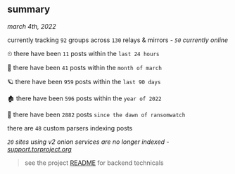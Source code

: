 
## summary
_march 4th, 2022_

currently tracking `92` groups across `130` relays & mirrors - _`50` currently online_

⏲ there have been `11` posts within the `last 24 hours`

🦈 there have been `41` posts within the `month of march`

🪐 there have been `959` posts within the `last 90 days`

🏚 there have been `596` posts within the `year of 2022`

🦕 there have been `2882` posts `since the dawn of ransomwatch`

there are `48` custom parsers indexing posts

_`20` sites using v2 onion services are no longer indexed - [support.torproject.org](https://support.torproject.org/onionservices/v2-deprecation/)_

> see the project [README](https://github.com/thetanz/ransomwatch#ransomwatch--) for backend technicals
